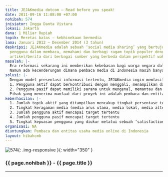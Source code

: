 ```yaml
---
title: JEJAKmedia dotcom – Read before you speak!
date: 2011-09-16 11:08:00 +07:00
nohibah: 574
inisiator: Ingga Danta Vistara
lokasi: Jakarta
dana: 1 Miliar Rupiah
topik: Meretas batas – kebhinekaan bermedia
lama: Januari 2012 – Desember 2014 (3 tahun)
deskripsi: JEJAKmedia adalah sebuah ‘social media sharing’ yang bertujuan untuk memfasilitasi
  pengguna dalam membaca, memahami dan berbagi ragam topik populer dengan mengeterkaitkan
  artikel/berita dari berbagai sumber yang berbeda dalam perspektif waktu (kronologis).
masalah: |-
  Era reformasi sekarang ini memberikan kebebasan bagi warga negara dalam mendapatkan informasi, dan kebebasan berpendapat. Media dipenuhi dengan berbagai berita dan diskusi mengenai peristiwa, kejadian dan wacana kontroversial sehingga memancing daya pikir masyarakat untuk aktif menyuarakan pendapatnya.
  Namun ada kecenderungan dimana pembaca media di Indonesia masih banyak yang memahami suatu informasi secara parsial tanpa ekplorasi lebih jauh terhadap keragaman sumber informasi, urutan kronologis dan hubungan kausatif dari berbagai kejadian yang saling terkait, sehingga berpengaruh kurang baik terhadap kualitas diskusi publik terhadap wacana yang ada.
solusi: |-
  Dengan model presentasi informasi tertentu, JEJAKmedia ingin memfasilitasi agar:
  1. Pengguna aktif dapat berkontribusi dengan menggali, menampilkan dan membagi suatu informasi secara komprehensif melalui kumpulan artikel/berita dari berbagai sumber yang sudah dibacanya dan dinilai perlu untuk dibaca juga oleh orang lain.
  2. Pengguna pasif dapat memiliki sarana untuk mengenal, memantau dan memahami perkembangan suatu informasi secara komprehensif dari berbagai sumber dan tersaji secara kronologis berdasarkan perspektif waktu dan hubungan kausatif yang lebih jelas.
  Pihak yang menerima manfaat dari proyek ini adalah pembaca dan entitas usaha media online di Indonesia
keberhasilan: |-
  1. Jumlah topik aktif yang ditampilkan mencakup tingkat persentase tertentu dari jumlah topik-topik utama yang tampil di berbagai media (online/offline)
  2. Tingkat keragaman media (media arus utama, media lokal, media alternatif) yang menjadi referensi di setiap topik
  3. Jumlah pengguna aktif mencapai target tertentu
  4. Jumlah pengguna pasif mencapai target tertentu
  5. Tingkat kepuasan pengguna yang diukur melalui sebuah ‘satisfaction survey’
organisasi: NA
diuntungkan: Pembaca dan entitas usaha media online di Indonesia
layout: hibahcmb
---
```


![574](/static/img/hibahcmb/574.png){: .img-responsive }{: width="350" }

### {{ page.nohibah }} - {{ page.title }}

---
